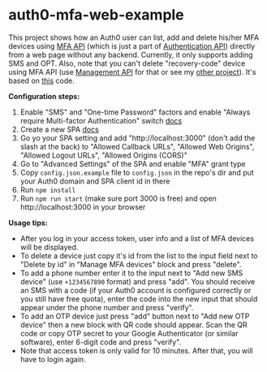# auth0-mfa-web-example

This project shows how an Auth0 user can list, add and delete his/her MFA devices using [MFA API](https://auth0.com/docs/multifactor-authentication/api) (which is just a part of [Authentication API](https://auth0.com/docs/api/authentication#multi-factor-authentication)) directly from a web page without any backend. Currently, it only supports adding SMS and OPT. Also, note that you can't delete "recovery-code" device using MFA API (use [Management API](https://auth0.com/docs/api/management/v2/#!/Guardian/delete_enrollments_by_id) for that or see my [other project](https://github.com/stszap/auth0-mfa-custom-login-form/)). It's based on [this](https://github.com/auth0-samples/auth0-javascript-samples/tree/master/01-Login) code.

**Configuration steps:**

1. Enable "SMS" and "One-time Password" factors and enable "Always require Multi-factor Authentication" switch [docs](https://auth0.com/docs/multifactor-authentication#1-enable-the-factors-you-require) 
1. Create a new SPA [docs](https://auth0.com/docs/dashboard/guides/applications/register-app-spa)
1. Go yo your SPA setting and add "http://localhost:3000" (don't add the slash at the back) to "Allowed Callback URLs", "Allowed Web Origins", "Allowed Logout URLs", "Allowed Origins (CORS)"
1. Go to "Advanced Settings" of the SPA and enable "MFA" grant type
1. Copy `config.json.example` file to `config.json` in the repo's dir and put your Auth0 domain and SPA client id in there
1. Run `npm install`
1. Run `npm run start` (make sure port 3000 is free) and open http://localhost:3000 in your browser

**Usage tips:**

* After you log in your access token, user info and a list of MFA devices will be displayed.
* To delete a device just copy it's id from the list to the input field next to "Delete by id" in "Manage MFA devices" block and press "delete".
* To add a phone number enter it to the input next to "Add new SMS device" (use `+1234567890` format) and press "add". You should receive an SMS with a code (if your Auth0 account is configured correctly or you still have free quota), enter the code into the new input that should appear under the phone number and press "verify".
* To add an OTP device just press "add" button next to "Add new OTP device" then a new block with QR code should appear. Scan the QR code or copy OTP secret to your Google Authenticator (or similar software), enter 6-digit code and press "verify".
* Note that access token is only valid for 10 minutes. After that, you will have to login again.
